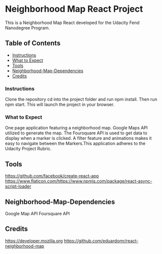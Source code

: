 # Neighborhood Map React Project

This is a Neighborhood Map React developed for the Udacity Fend Nanodegree Program. 

## Table of Contents

* [Instructions](#instructions)
* [What to Expect](#what-to-expect)
* [Tools](#tools)
* [Neighborhood-Map-Dependencies](#Neighborhood-Map-Dependencies)
* [Credits](#credits)

### Instructions

Clone the repository cd into the project folder and run npm install. Then run npm start. This will launch the project in your browser.

### What to Expect 

One page application featuring a neighborhood map.
Google Maps API utilized to generate the map. The Foursquare API is used to get data to display when a marker is clicked. A filter feature and animations makes it easy to navigate between the Markers.This application adheres to the Udacity Project Rubric.

## Tools

https://github.com/facebook/create-react-app
https://www.flaticon.com/https://www.npmjs.com/package/react-async-script-loader


## Neighborhood-Map-Dependencies 

Google Map API
Foursquare API 

## Credits
https://developer.mozilla.org
https://github.com/eduardomr/react-neighborhood-map